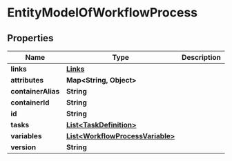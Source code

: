 
# EntityModelOfWorkflowProcess

## Properties
Name | Type | Description | Notes
------------ | ------------- | ------------- | -------------
**links** | [**Links**](Links.md) |  |  [optional]
**attributes** | **Map&lt;String, Object&gt;** |  |  [optional]
**containerAlias** | **String** |  |  [optional]
**containerId** | **String** |  |  [optional]
**id** | **String** |  |  [optional]
**tasks** | [**List&lt;TaskDefinition&gt;**](TaskDefinition.md) |  |  [optional]
**variables** | [**List&lt;WorkflowProcessVariable&gt;**](WorkflowProcessVariable.md) |  |  [optional]
**version** | **String** |  |  [optional]



